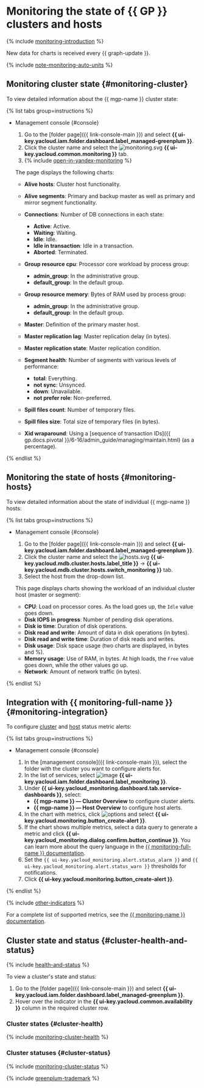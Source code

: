 # Monitoring the state of {{ GP }} clusters and hosts

{% include [monitoring-introduction](../../_includes/mdb/monitoring-introduction.md) %}

New data for charts is received every {{ graph-update }}.

{% include [note-monitoring-auto-units](../../_includes/mdb/note-monitoring-auto-units.md) %}

## Monitoring cluster state {#monitoring-cluster}

To view detailed information about the {{ mgp-name }} cluster state:

{% list tabs group=instructions %}

- Management console {#console}

   1. Go to the [folder page]({{ link-console-main }}) and select **{{ ui-key.yacloud.iam.folder.dashboard.label_managed-greenplum }}**.
   1. Click the cluster name and select the ![monitoring.svg](../../_assets/console-icons/display-pulse.svg) **{{ ui-key.yacloud.common.monitoring }}** tab.
   1. {% include [open-in-yandex-monitoring](../../_includes/mdb/open-in-yandex-monitoring.md) %}

   The page displays the following charts:

   * **Alive hosts**: Cluster host functionality.

   * **Alive segments**: Primary and backup master as well as primary and mirror segment functionality.

   * **Connections**: Number of DB connections in each state:

      * **Active**: Active.
      * **Waiting**: Waiting.
      * **Idle**: Idle.
      * **Idle in transaction**: Idle in a transaction.
      * **Aborted**: Terminated.

   * **Group resource cpu**: Processor core workload by process group:

      * **admin_group**: In the administrative group.
      * **default_group**: In the default group.

   * **Group resource memory**: Bytes of RAM used by process group:

      * **admin_group**: In the administrative group.
      * **default_group**: In the default group.

   * **Master**: Definition of the primary master host.

   * **Master replication lag**: Master replication delay (in bytes).

   * **Master replication state**: Master replication condition.

   * **Segment health**: Number of segments with various levels of performance:

      * **total**: Everything.
      * **not sync**: Unsynced.
      * **down**: Unavailable.
      * **not prefer role**: Non-preferred.

   * **Spill files count**: Number of temporary files.

   * **Spill files size**: Total size of temporary files (in bytes).

   * **Xid wraparound**: Using a [sequence of transaction IDs]({{ gp.docs.pivotal }}/6-16/admin_guide/managing/maintain.html) (as a percentage).

{% endlist %}

## Monitoring the state of hosts {#monitoring-hosts}

To view detailed information about the state of individual {{ mgp-name }} hosts:

{% list tabs group=instructions %}

- Management console {#console}

   1. Go to the [folder page]({{ link-console-main }}) and select **{{ ui-key.yacloud.iam.folder.dashboard.label_managed-greenplum }}**.
   1. Click the cluster name and select the ![hosts.svg](../../_assets/console-icons/cube.svg) **{{ ui-key.yacloud.mdb.cluster.hosts.label_title }}** → **{{ ui-key.yacloud.mdb.cluster.hosts.switch_monitoring }}** tab.
   1. Select the host from the drop-down list.

   This page displays charts showing the workload of an individual cluster host (master or segment):

   * **CPU**: Load on processor cores. As the load goes up, the `Idle` value goes down.
   * **Disk IOPS in progress**: Number of pending disk operations.
   * **Disk io time**: Duration of disk operations.
   * **Disk read and write**: Amount of data in disk operations (in bytes).
   * **Disk read and write time**: Duration of disk reads and writes.
   * **Disk usage**: Disk space usage (two charts are displayed, in bytes and %).
   * **Memory usage**: Use of RAM, in bytes. At high loads, the `Free` value goes down, while the other values go up.
   * **Network**: Amount of network traffic (in bytes).

{% endlist %}


## Integration with {{ monitoring-full-name }} {#monitoring-integration}

To configure [cluster](#monitoring-cluster) and [host](#monitoring-hosts) status metric alerts:

{% list tabs group=instructions %}

- Management console {#console}

   1. In the [management console]({{ link-console-main }}), select the folder with the cluster you want to configure alerts for.
   1. In the list of services, select ![image](../../_assets/console-icons/display-pulse.svg) **{{ ui-key.yacloud.iam.folder.dashboard.label_monitoring }}**.
   1. Under **{{ ui-key.yacloud_monitoring.dashboard.tab.service-dashboards }}**, select:
      * **{{ mgp-name }} — Cluster Overview** to configure cluster alerts.
      * **{{ mgp-name }} — Host Overview** to configure host alerts.
   1. In the chart with metrics, click ![options](../../_assets/console-icons/ellipsis.svg) and select **{{ ui-key.yacloud.monitoring.button_create-alert }}**.
   1. If the chart shows multiple metrics, select a data query to generate a metric and click **{{ ui-key.yacloud_monitoring.dialog.confirm.button_continue }}**. You can learn more about the query language in the [{{ monitoring-full-name }} documentation](../../monitoring/concepts/querying.md).
   1. Set the `{{ ui-key.yacloud_monitoring.alert.status_alarm }}` and `{{ ui-key.yacloud_monitoring.alert.status_warn }}` thresholds for notifications.
   1. Click **{{ ui-key.yacloud.monitoring.button_create-alert }}**.

{% endlist %}

{% include [other-indicators](../../_includes/mdb/other-indicators.md) %}

For a complete list of supported metrics, see the [{{ monitoring-name }} documentation](../../monitoring/metrics-ref/managed-greenplum-ref.md).


## Cluster state and status {#cluster-health-and-status}

{% include [health-and-status](../../_includes/mdb/monitoring-cluster-health-and-status.md) %}

To view a cluster's state and status:

1. Go to the [folder page]({{ link-console-main }}) and select **{{ ui-key.yacloud.iam.folder.dashboard.label_managed-greenplum }}**.
1. Hover over the indicator in the **{{ ui-key.yacloud.common.availability }}** column in the required cluster row.

### Cluster states {#cluster-health}

{% include [monitoring-cluster-health](../../_includes/mdb/monitoring-cluster-health.md) %}

### Cluster statuses {#cluster-status}

{% include [monitoring-cluster-status](../../_includes/mdb/monitoring-cluster-status.md) %}


{% include [greenplum-trademark](../../_includes/mdb/mgp/trademark.md) %}

